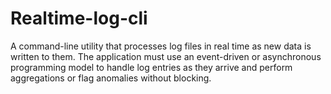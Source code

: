 # Realtime-log-cli
A command-line utility that processes log files in real time as new data is written to  them. The application must use an event-driven or asynchronous programming model to handle  log entries as they arrive and perform aggregations or flag anomalies without blocking.
